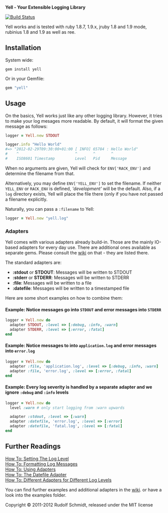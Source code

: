 **Yell - Your Extensible Logging Library**

[![Build Status](https://secure.travis-ci.org/rudionrails/yell.png?branch=master)](http://travis-ci.org/rudionrails/yell)

Yell works and is tested with ruby 1.8.7, 1.9.x, jruby 1.8 and 1.9 mode, rubinius 1.8 and 1.9 as well as ree.


## Installation

System wide:

```console
gem install yell
```

Or in your Gemfile:

```ruby
gem "yell"
```


## Usage

On the basics, Yell works just like any other logging library. However, it 
tries to make your log mesages  more readable. By default, it will format the given 
message as follows:

```ruby
logger = Yell.new STDOUT

logger.info "Hello World"
#=> "2012-02-29T09:30:00+01:00 [ INFO] 65784 : Hello World"
#    ^                         ^       ^       ^
#    ISO8601 Timestamp         Level   Pid     Message
```

When no arguments are given, Yell will check for `ENV['RACK_ENV']` and 
determine the filename from that.

Alternatively, you may define `ENV['YELL_ENV']` to set the filename. If neither 
`YELL_ENV` or `RACK_ENV` is defined, *'development'* will be the default. Also, if a 
`log` directory exists, Yell will place the file there (only if you have not passed
a filename explicitly.

Naturally, you can pass a `:filename` to Yell:

```ruby
logger = Yell.new "yell.log"
```


### Adapters

Yell comes with various adapters already build-in. Those are the mainly IO-based 
adapters for every day use. There are additional ones available as separate gems. Please 
consult the [wiki](https://github.com/rudionrails/yell/wiki) on that - they are listed 
there.

The standard adapters are:

* **:stdout** or **STDOUT**: Messages will be written to STDOUT
* **:stderr** or **STDERR**: Messages will be written to STDERR
* **:file**: Messages will be written to a file
* **:datefile**: Messages will be written to a timestamped file


Here are some short examples on how to combine them:

#### Example: Notice messages go into `STDOUT` and error messages into `STDERR`

```ruby
logger = Yell.new do
  adapter STDOUT, :level => [:debug, :info, :warn]
  adapter STDERR, :level => [:error, :fatal]
end
```

#### Example: Notice messages to into `application.log` and error messages into `error.log`

```ruby
logger = Yell.new do
  adapter :file, 'application.log', :level => [:debug, :info, :warn]
  adapter :file, 'error.log', :level => [:error, :fatal]
end
```

#### Example: Every log severity is handled by a separate adapter and we ignore `:debug` and `:info` levels

```ruby
logger = Yell.new do
  level :warn # only start logging from :warn upwards

  adapter :stdout, :level => [:warn]
  adapter :datefile, 'error.log', :level => [:error]
  adapter :datefile, 'fatal.log', :level => [:fatal]
end
```

## Further Readings

[How To: Setting The Log Level](https://github.com/rudionrails/yell/wiki/101-setting-the-log-level)  
[How To: Formatting Log Messages](https://github.com/rudionrails/yell/wiki/101-formatting-log-messages)  
[How To: Using Adapters](https://github.com/rudionrails/yell/wiki/101-using-adapters)  
[How To: The Datefile Adapter](https://github.com/rudionrails/yell/wiki/101-the-datefile-adapter)  
[How To: Different Adapters for Different Log Levels](https://github.com/rudionrails/yell/wiki/101-different-adapters-for-different-log-levels)  


You can find further examples and additional adapters in the [wiki](https://github.com/rudionrails/yell/wiki).
or have a look into the examples folder.


Copyright &copy; 2011-2012 Rudolf Schmidt, released under the MIT license

